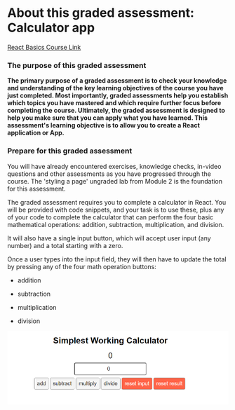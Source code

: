 # About this graded assessment: Calculator app

[React Basics Course Link](https://www.coursera.org/learn/react-basics)

### The purpose of this graded assessment
**The primary purpose of a graded assessment is to check your knowledge and understanding of the key learning objectives of the course you have just completed. Most importantly, graded assessments help you establish which topics you have mastered and which require further focus before completing the course. Ultimately, the graded assessment is designed to help you make sure that you can apply what you have learned. This assessment's learning objective is to allow you to create a React application or App.**

### Prepare for this graded assessment
You will have already encountered exercises, knowledge checks, in-video questions and other assessments as you have progressed through the course. The 'styling a page' ungraded lab from Module 2 is the foundation for this assessment.

The graded assessment requires you to complete a calculator in React. You will be provided with code snippets, and your task is to use these, plus any of your code to complete the calculator that can perform the four basic mathematical operations: addition, subtraction, multiplication, and division.

It will also have a single input button, which will accept user input (any number) and a total starting with a zero.

Once a user types into the input field, they will then have to update the total by pressing any of the four math operation buttons:

- addition 

- subtraction 

- multiplication 

- division 

![Project Image](image.png)

